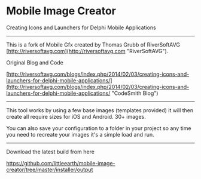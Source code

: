 # Mobile Image Creator #

Creating Icons and Launchers for Delphi Mobile Applications


----------


This is a fork of Mobile Gfx created by Thomas Grubb of RiverSoftAVG [http://riversoftavg.com](http://riversoftavg.com "RiverSoftAVG").  

Original Blog and Code

[http://riversoftavg.com/blogs/index.php/2014/02/03/creating-icons-and-launchers-for-delphi-mobile-applications/](http://riversoftavg.com/blogs/index.php/2014/02/03/creating-icons-and-launchers-for-delphi-mobile-applications/ "CodeSmith Blog")


----------


This tool works by using a few base images (templates provided) it will then create all require sizes for iOS and Android. 30+ images. 

You can also save your configuration to a folder in your project so any time you need to recreate your images it's a simple load and run.


----------


Download the latest build from here

https://github.com/littleearth/mobile-image-creator/tree/master/installer/output
